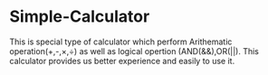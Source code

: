 # Simple-Calculator
This is special type of calculator which perform Arithematic operation(+,-,×,÷) as well as logical opertion (AND(&&),OR(||).
 This calculator provides us better experience and easily to use it.
